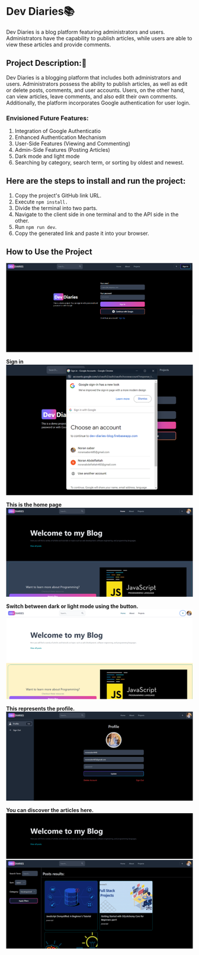 # Dev Diaries📚

Dev Diaries is a blog platform featuring administrators and users. Administrators have the capability to publish articles, while users are able to view these articles and provide comments.

## Project Description:🤔

Dev Diaries is a blogging platform that includes both administrators and users. Administrators possess the ability to publish articles, as well as edit or delete posts, comments, and user accounts. Users, on the other hand, can view articles, leave comments, and also edit their own comments. Additionally, the platform incorporates Google authentication for user login.

### Envisioned Future Features:
1. Integration of Google Authenticatio
2. Enhanced Authentication Mechanism
3. User-Side Features (Viewing and Commenting)
4. Admin-Side Features (Posting Articles)
5. Dark mode and light mode
6. Searching by category, search term, or sorting by oldest and newest.

## Here are the steps to install and run the project:

1. Copy the project's GitHub link URL.
2. Execute `npm install.`
3. Divide the terminal into two parts.
4. Navigate to the client side in one terminal and to the API side in the other.
5. Run `npm run dev`.
6. Copy the generated link and paste it into your browser.

## How to Use the Project
![alt text](image.png)

**Sign in**
![alt text](image-1.png)

**This is the home page**
![alt text](image-2.png)

**Switch between dark or light mode using the button.**
![alt text](image-3.png)

**This represents the profile.**
![alt text](image-4.png)

**You can discover the articles here.**
![alt text](image-5.png)
![alt text](image-6.png)
